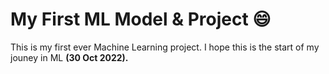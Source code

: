 # My First ML Model & Project 😄
This is my first ever Machine Learning project. I hope this is the start of my jouney in ML **(30 Oct 2022).**
